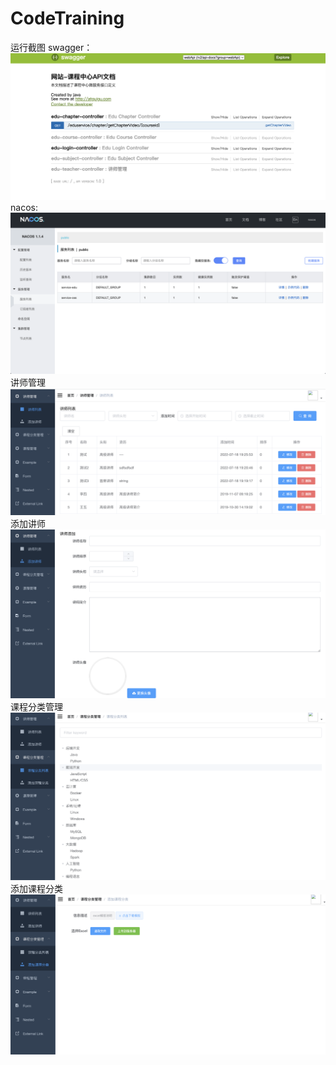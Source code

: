 # CodeTraining
运行截图
swagger：
![image](运行图片/swagger-ui.png)
nacos:
![image](运行图片/nacos.png)
讲师管理
![image](运行图片/讲师管理.png)
添加讲师
![image](运行图片/添加讲师.png)
课程分类管理
![image](运行图片/课程分类管理.png)
添加课程分类
![image](运行图片/添加课程分类.png)
